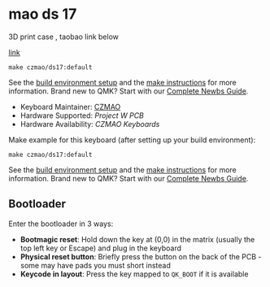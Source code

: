 # mao ds 17


3D print case , taobao link below

[link](https://item.taobao.com/item.htm?ft=t&id=819874589305&sku_properties=5919063:3266779;122216346:21959;122216808:10491261)


    make czmao/ds17:default

See the [build environment setup](https://docs.qmk.fm/#/getting_started_build_tools) and the [make instructions](https://docs.qmk.fm/#/getting_started_make_guide) for more information. Brand new to QMK? Start with our [Complete Newbs Guide](https://docs.qmk.fm/#/newbs).




* Keyboard Maintainer: [CZMAO](https://github.com/smollchungus)
* Hardware Supported: *Project W PCB*
* Hardware Availability: *CZMAO Keyboards*

Make example for this keyboard (after setting up your build environment):

    make czmao/ds17:default



See the [build environment setup](https://docs.qmk.fm/#/getting_started_build_tools) and the [make instructions](https://docs.qmk.fm/#/getting_started_make_guide) for more information. Brand new to QMK? Start with our [Complete Newbs Guide](https://docs.qmk.fm/#/newbs).

## Bootloader

Enter the bootloader in 3 ways:

* **Bootmagic reset**: Hold down the key at (0,0) in the matrix (usually the top left key or Escape) and plug in the keyboard
* **Physical reset button**: Briefly press the button on the back of the PCB - some may have pads you must short instead
* **Keycode in layout**: Press the key mapped to `QK_BOOT` if it is available
